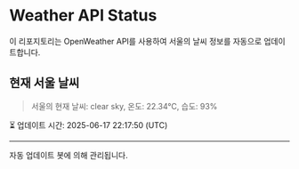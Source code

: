 
# Weather API Status

이 리포지토리는 OpenWeather API를 사용하여 서울의 날씨 정보를 자동으로 업데이트합니다.

## 현재 서울 날씨
> 서울의 현재 날씨: clear sky, 온도: 22.34°C, 습도: 93%

⏳ 업데이트 시간: 2025-06-17 22:17:50 (UTC)

---
자동 업데이트 봇에 의해 관리됩니다.
